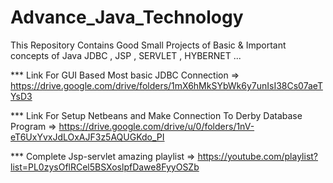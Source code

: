 # Advance_Java_Technology

This Repository Contains Good Small Projects of Basic & Important concepts of Java JDBC , JSP , SERVLET , HYBERNET ...

*** Link For GUI Based Most basic JDBC Connection => https://drive.google.com/drive/folders/1mX6hMkSYbWk6y7unIsI38Cs07aeTYsD3

*** Link For Setup Netbeans and Make Connection To Derby Database Program => https://drive.google.com/drive/u/0/folders/1nV-eT6UxYvxJdLOxAJF3z5AQUGKdo_PI

*** Complete Jsp-servlet amazing playlist => https://youtube.com/playlist?list=PL0zysOflRCel5BSXoslpfDawe8FyyOSZb

